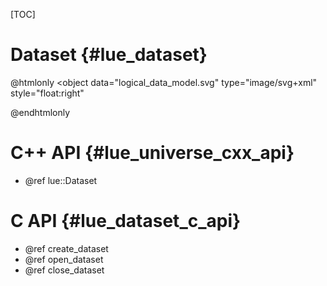 [TOC]

# Dataset  {#lue_dataset}

@htmlonly
<object
    data="logical_data_model.svg"
    type="image/svg+xml"
    style="float:right"
>
</object>
@endhtmlonly


# C++ API  {#lue_universe_cxx_api}
- @ref lue::Dataset


# C API  {#lue_dataset_c_api}
- @ref create_dataset
- @ref open_dataset
- @ref close_dataset
